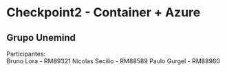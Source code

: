 # Checkpoint2 - Container + Azure

## Grupo Unemind

Participantes: </Br>
Bruno Lora - RM89321
Nicolas Secilio - RM88589
Paulo Gurgel - RM88960
